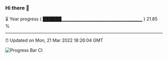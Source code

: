 ### Hi there 👋

⏳ Year progress { ██████▁▁▁▁▁▁▁▁▁▁▁▁▁▁▁▁▁▁▁▁▁▁▁▁ } 21.85 %

---

⏰ Updated on Mon, 21 Mar 2022 18:26:04 GMT

![Progress Bar CI](https://github.com/ZhaoGui/ZhaoGui/workflows/Progress%20Bar%20CI/badge.svg)
